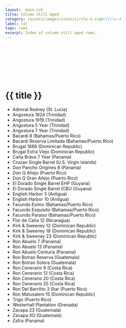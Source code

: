 ```yaml
---
layout: _main.njk
title: Column Still Aged
category: /assets/images/icons/circle-4.svg#circle-4
label: (4)
tags: rums
excerpt: Index of column still aged rums.
---
```

<!-- markdownlint-disable MD025 -->
# {{ title }}<icon-l space="1em" label="(4)"><span class="with-icon"><svg class="icon"><use href="/assets/images/icons/circle-4.svg#circle-4"></use></svg></span></icon-l>
<!-- markdownlint-disable MD025 -->

<div class="index col-2">

* Admiral Rodney (St. Lucia)
* Angostura 1824 (Trinidad)
* Angostura 1919 (Trinidad)
* Angostura 5 Year (Trinidad)
* Angostura 7 Year (Trinidad)
* Bacardi 8 (Bahamas/Puerto Rico)
* Bacardi Reserva Limitada (Bahamas/Puerto Rico)
* Brugal 1888 (Dominican Republic)
* Brugal Extra Viejo (Dominican Republic)
* Caña Brava 7 Year (Panama)
* Cruzan Single Barrel (U.S. Virgin Islands)
* Don Pancho Origines 8 (Panama)
* Don Q Añejo (Puerto Rico)
* Don Q Gran Añejo (Puerto Rico)
* El Dorado Single Barrel EHP (Guyana)
* El Dorado Single Barrel ICBU (Guyana)
* English Harbor 5 (Antigua)
* English Harbor 10 (Antigua)
* Facundo Eximo (Bahamas/Puerto Rico)
* Facundo Exquisito (Bahamas/Puerto Rico)
* Facundo Paraiso (Bahamas/Puerto Rico)
* Flor de Caña 12 (Nicaragua)
* Kirk &amp; Sweeney 12 (Dominican Republic)
* Kirk &amp; Sweeney 18 (Dominican Republic)
* Kirk &amp; Sweeney 23 (Dominican Republic)
* Ron Abuelo 7 (Panama)
* Ron Abuelo 12 (Panama)
* Ron Abuelo Centuria (Panama)
* Ron Botran Reserva (Guatemala)
* Ron Botran Solera (Guatemala)
* Ron Cenerario 9 (Costa Rica)
* Ron Cenerario 12 (Costa Rica)
* Ron Cenerario 20 (Costa Rica)
* Ron Cenerario 25 (Costa Rica)
* Ron Del Barrilito 3 Star (Puerto Rico)
* Ron Matusalem 15 (Dominican Republic)
* Trigo (Puerto Rico)
* Westerhall Plantation (Grenada)
* Zacapa 23 (Guatemala)
* Zacapa XO (Guatemala)
* Zafra (Panama)

</div>
